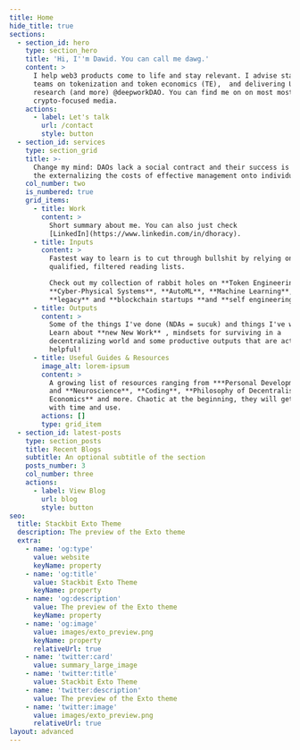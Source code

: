 ```yaml
---
title: Home
hide_title: true
sections:
  - section_id: hero
    type: section_hero
    title: 'Hi, I''m Dawid. You can call me dawg.'
    content: >
      I help web3 products come to life and stay relevant. I advise startups and
      teams on tokenization and token economics (TE),  and delivering UX
      research (and more) @deepworkDAO. You can find me on on most most
      crypto-focused media.
    actions:
      - label: Let's talk
        url: /contact
        style: button
  - section_id: services
    type: section_grid
    title: >-
      Change my mind: DAOs lack a social contract and their success is built on
      the externalizing the costs of effective management onto individuals.
    col_number: two
    is_numbered: true
    grid_items:
      - title: Work
        content: >
          Short summary about me. You can also just check
          [LinkedIn](https://www.linkedin.com/in/dhoracy).
      - title: Inputs
        content: >
          Fastest way to learn is to cut through bullshit by relying on
          qualified, filtered reading lists.

          Check out my collection of rabbit holes on **Token Engineering**,
          **Cyber-Physical Systems**, **AutoML**, **Machine Learning**,
          **legacy** and **blockchain startups **and **self engineering.**
      - title: Outputs
        content: >
          Some of the things I've done (NDAs = sucuk) and things I've written.
          Learn about **new New Work** , mindsets for surviving in a
          decentralizing world and some productive outputs that are actually
          helpful!
      - title: Useful Guides & Resources
        image_alt: lorem-ipsum
        content: >
          A growing list of resources ranging from ***Personal Development***
          and **Neuroscience**, **Coding**, **Philosophy of Decentralisation,
          Economics** and more. Chaotic at the beginning, they will get better
          with time and use.
        actions: []
        type: grid_item
  - section_id: latest-posts
    type: section_posts
    title: Recent Blogs
    subtitle: An optional subtitle of the section
    posts_number: 3
    col_number: three
    actions:
      - label: View Blog
        url: blog
        style: button
seo:
  title: Stackbit Exto Theme
  description: The preview of the Exto theme
  extra:
    - name: 'og:type'
      value: website
      keyName: property
    - name: 'og:title'
      value: Stackbit Exto Theme
      keyName: property
    - name: 'og:description'
      value: The preview of the Exto theme
      keyName: property
    - name: 'og:image'
      value: images/exto_preview.png
      keyName: property
      relativeUrl: true
    - name: 'twitter:card'
      value: summary_large_image
    - name: 'twitter:title'
      value: Stackbit Exto Theme
    - name: 'twitter:description'
      value: The preview of the Exto theme
    - name: 'twitter:image'
      value: images/exto_preview.png
      relativeUrl: true
layout: advanced
---
```

